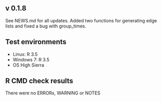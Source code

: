 ## v 0.1.8
See NEWS.md for all updates. 
Added two functions for generating edge lists and fixed a bug with group_times. 


## Test environments
* Linux: R 3.5
* Windows 7: R 3.5
* OS High Sierra

## R CMD check results

There were no ERRORs, WARNING or NOTES
